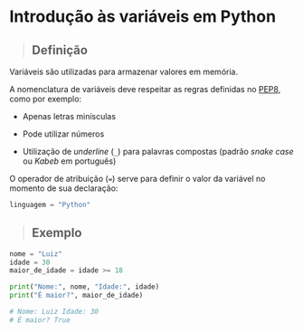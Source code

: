 # Introdução às variáveis em Python

> ## **Definição**

Variáveis são utilizadas para armazenar valores em memória.

A nomenclatura de variáveis deve respeitar as regras definidas no [PEP8](https://peps.python.org/pep-0008/), como por exemplo:

- Apenas letras minísculas

- Pode utilizar números

- Utilização de _underline_ (`_`) para palavras compostas (padrão _snake case_ ou _Kabeb_ em português)

O operador de atribuição (`=`) serve para definir o valor da variável no momento de sua declaração:

```python
linguagem = "Python"
```

> ## **Exemplo**

```python
nome = "Luiz"
idade = 30
maior_de_idade = idade >= 18

print("Nome:", nome, "Idade:", idade)
print("É maior?", maior_de_idade)

# Nome: Luiz Idade: 30
# É maior? True
```
